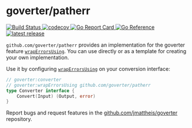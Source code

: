 # goverter/patherr

<a href="https://github.com/goverter/patherr/actions/workflows/build.yml">
    <img alt="Build Status" src="https://github.com/goverter/patherr/actions/workflows/build.yml/badge.svg">
</a>
 <a href="https://codecov.io/gh/goverter/patherr">
    <img alt="codecov" src="https://codecov.io/gh/goverter/patherr/branch/main/graph/badge.svg">
</a>
<a href="https://goreportcard.com/report/github.com/goverter/patherr">
    <img alt="Go Report Card" src="https://goreportcard.com/badge/github.com/goverter/patherr">
</a>
<a href="https://pkg.go.dev/github.com/goverter/patherr">
    <img alt="Go Reference" src="https://pkg.go.dev/badge/github.com/goverter/patherr.svg">
</a>
<a href="https://github.com/goverter/patherr/releases/latest">
    <img alt="latest release" src="https://img.shields.io/github/release/goverter/patherr.svg">
</a>

`github.com/goverter/patherr` provides an implementation for the goverter
feature [`wrapErrorsUsing`][wrapErrorsUsing]. You can use directly or as a
template for creating your own implementation.

Use it by configuring [`wrapErrorsUsing`][wrapErrorsUsing] on your conversion
interface:

```go
// goverter:converter
// goverter:wrapErrorsUsing github.com/goverter/patherr
type Converter interface {
	Convert(Input) (Output, error)
}
```

Report bugs and request features in the
[github.com/jmattheis/goverter](https://github.com/jmattheis/goverter)
repository.

[wrapErrorsUsing]: https://goverter.jmattheis.de/reference/wrapErrorsUsing
